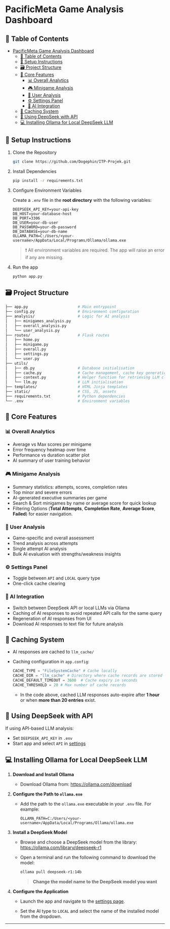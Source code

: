 # PacificMeta Game Analysis Dashboard

## 📄 Table of Contents

- [PacificMeta Game Analysis Dashboard](#pacificmeta-game-analysis-dashboard)
  - [📄 Table of Contents](#-table-of-contents)
  - [🚀 Setup Instructions](#-setup-instructions)
  - [🗃️ Project Structure](#️-project-structure)
  - [🧩 Core Features](#-core-features)
    - [📊 Overall Analytics](#-overall-analytics)
    - [🎮 Minigame Analysis](#-minigame-analysis)
    - [👤 User Analysis](#-user-analysis)
    - [⚙️ Settings Panel](#️-settings-panel)
    - [🧠 AI Integration](#-ai-integration)
  - [🧹 Caching System](#-caching-system)
  - [🧠 Using DeepSeek with API](#-using-deepseek-with-api)
  - [💻 Installing Ollama for Local DeepSeek LLM](#-installing-ollama-for-local-deepseek-llm)

## 🚀 Setup Instructions

1. Clone the Repository

    ```bash
    git clone https://github.com/Dogephin/ITP-Projek.git
    ```

2. Install Dependencies

    ```bash
    pip install -r requirements.txt
    ```

3. Configure Environment Variables

    Create a `.env` file in the **root directory** with the following variables:

    ```env
    DEEPSEEK_API_KEY=your-api-key
    DB_HOST=your-database-host
    DB_PORT=3306
    DB_USER=your-db-user
    DB_PASSWORD=your-db-password
    DB_DATABASE=your-db-name
    OLLAMA_PATH=C:/Users/<your-username>/AppData/Local/Programs/Ollama/ollama.exe
    ```

    > ❗ All environment variables are required. The app will raise an error if any are missing.

4. Run the app

    ```bash
    python app.py
    ```

## 🗃️ Project Structure

```graphql
├── app.py                      # Main entrypoint
├── config.py                   # Environment configuration
├── analysis/                   # Logic for AI analysis
│   ├── minigames_analysis.py
│   ├── overall_analysis.py
│   └── user_analysis.py
├── routes/                     # Flask routes
│   ├── home.py
│   ├── minigame.py
│   ├── overall.py
│   ├── settings.py
│   └── user.py
├── utils/
│   ├── db.py                   # Database initialisation
│   ├── cache.py                # Cache management, cache key generation
│   ├── context.py              # Helper function for retrieving LLM client
│   └── llm.py                  # LLM initialisation
├── templates/                  # HTML Jinja templates
├── static/                     # CSS, JS, assets
├── requirements.txt            # Python dependencies
└── .env                        # Environment variables
```

## 🧩 Core Features

### 📊 Overall Analytics

- Average vs Max scores per minigame
- Error frequency heatmap over time
- Performance vs duration scatter plot
- AI summary of user training behavior

### 🎮 Minigame Analysis

- Summary statistics: attempts, scores, completion rates
- Top minor and severe errors
- AI-generated executive summaries per game
- Search & Sort minigames by name or average score for quick lookup
- Filtering Options (**Total Attempts**, **Completion Rate**, **Average Score**, **Failed**) for easier navigation.

### 👤 User Analysis

- Game-specific and overall assessment
- Trend analysis across attempts
- Single attempt AI analysis
- Bulk AI evaluation with strengths/weakness insights

### ⚙️ Settings Panel

- Toggle between `API` and `LOCAL` query type
- One-click cache clearing

### 🧠 AI Integration

- Switch between DeepSeek API or local LLMs via Ollama
- Caching of AI responses to avoid repeated API calls for the same query
- Regeneration of AI responses from UI
- Download AI responses to text file for future analysis

## 🧹 Caching System

- AI responses are cached to `llm_cache/`

- Caching configuration in `app.config`:

    ```python
    CACHE_TYPE = "FileSystemCache" # Cache locally
    CACHE_DIR = "llm_cache" # Directory where cache records are stored
    CACHE_DEFAULT_TIMEOUT = 3600  # Cache expiry in seconds
    CACHE_THRESHOLD = 20 # Max number of cache records
    ```

  - In the code above, cached LLM responses auto-expire after **1 hour** or when **more than 20 entries** exist.

## 🧠 Using DeepSeek with API

If using API-based LLM analysis:

- Set `DEEPSEEK_API_KEY` in `.env`
- Start app and select `API` in [settings](http://127.0.0.1:5000/settings)

## 💻 Installing Ollama for Local DeepSeek LLM

1. **Download and Install Ollama**

    - Download Ollama from: <https://ollama.com/download>

2. **Configure the Path to `ollama.exe`**

    - Add the path to the `ollama.exe` executable in your `.env` file. For example:

        ```env
        OLLAMA_PATH=C:/Users/<your-username>/AppData/Local/Programs/Ollama/ollama.exe
        ```

3. **Install a DeepSeek Model**

    - Browse and choose a DeepSeek model from the library: <https://ollama.com/library/deepseek-r1>

    - Open a terminal and run the following command to download the model:

        ```bash
        ollama pull deepseek-r1:14b
        ```

        > **Change the model name to the DeepSeek model you want**

4. **Configure the Application**

    - Launch the app and navigate to the [settings page](http://127.0.0.1:5000/settings).

    - Set the AI type to `LOCAL` and select the name of the installed model from the dropdown.

---
